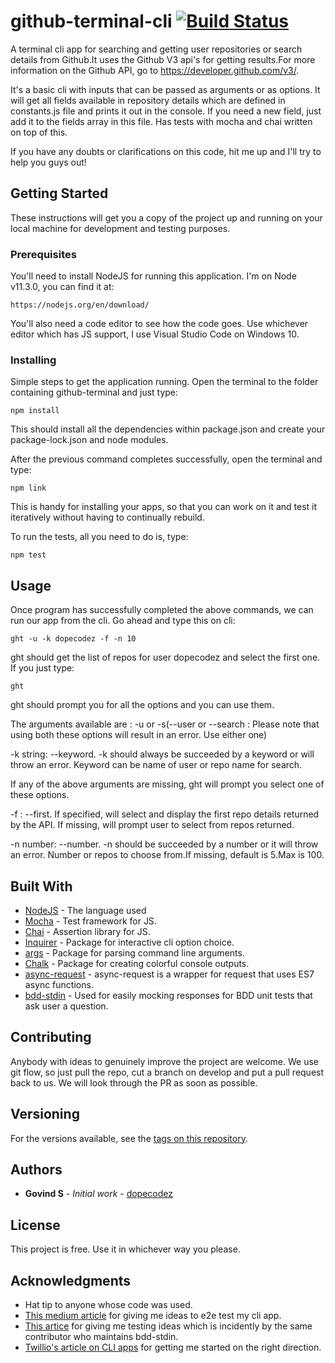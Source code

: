 # github-terminal-cli [![Build Status](https://travis-ci.org/dopecodez/github-terminal.svg?branch=master)](https://travis-ci.org/dopecodez/github-terminal)
A terminal cli app for searching and getting user repositories or search details from Github.It uses the Github V3 api's for getting results.For more information on the Github API, go to https://developer.github.com/v3/.

It's a basic cli with inputs that can be passed as arguments or as options. It will get all fields available in repository details which are defined in constants.js file and prints it out in the console. If you need a new field, just add it to the fields array in this file. Has tests with mocha and chai written on top of this.

If you have any doubts or clarifications on this code, hit me up and I'll try to help you guys out!

## Getting Started

These instructions will get you a copy of the project up and running on your local machine for development and testing purposes. 

### Prerequisites

You'll need to install NodeJS for running this application. I'm on Node v11.3.0, you can find it at:
```
https://nodejs.org/en/download/
```
You'll also need a code editor to see how the code goes. Use whichever editor which has JS support, I use Visual Studio Code on 
Windows 10.

### Installing

Simple steps to get the application running. Open the terminal to the folder containing github-terminal and just type:
```
npm install
```
This should install all the dependencies within package.json and create your package-lock.json and node modules.

After the previous command completes successfully, open the terminal and type:
```
npm link
```
This is handy for installing your apps, so that you can work on it and test it iteratively without having to continually rebuild.

To run the tests, all you need to do is, type:
```
npm test
```
## Usage

Once program has successfully completed the above commands, we can run our app from the cli. Go ahead and type this on cli:
```
ght -u -k dopecodez -f -n 10
```
ght should get the list of repos for user dopecodez and select the first one. If you just type:
```
ght
```
ght should prompt you for all the options and you can use them.

The arguments available are : -u or -s(--user or --search : Please note that using both these options will result in an error. Use either one)

-k string: --keyword. -k should always be succeeded by a keyword or will throw an error. Keyword can be name of user or repo name for search.

If any of the above arguments are missing, ght will prompt you select one of these options.

-f : --first. If specified, will select and display the first repo details returned by the API. If missing, will prompt user to select from repos returned.

-n number: --number. -n should be succeeded by a number or it will throw an error. Number or repos to choose from.If missing, default is 5.Max is 100.

## Built With

* [NodeJS](https://nodejs.org/en/) - The language used
* [Mocha](https://mochajs.org/) - Test framework for JS.
* [Chai](https://www.chaijs.com/) - Assertion library for JS.
* [Inquirer](https://www.npmjs.com/package/inquirer/v/0.2.3) - Package for interactive cli option choice.
* [args](https://www.npmjs.com/package/args) - Package for parsing command line arguments.
* [Chalk](https://www.npmjs.com/package/chalk) - Package for creating colorful console outputs.
* [async-request](https://www.npmjs.com/package/async-request) - async-request is a wrapper for request that uses ES7 async functions.
* [bdd-stdin](https://www.npmjs.com/package/bdd-stdin) - Used for easily mocking responses for BDD unit tests that ask user a question.

## Contributing

Anybody with ideas to genuinely improve the project are welcome. We use git flow, so just pull the repo, cut a branch on develop and put a pull request back to us. We will look through the PR as soon as possible.

## Versioning
For the versions available, see the [tags on this repository](https://github.com/your/project/tags). 

## Authors

* **Govind S** - *Initial work* - [dopecodez](https://github.com/dopecodez)

## License

This project is free. Use it in whichever way you please.

## Acknowledgments

* Hat tip to anyone whose code was used.
* [This medium article](https://medium.com/@zorrodg/integration-tests-on-node-js-cli-part-1-why-and-how-fa5b1ba552fe) for giving me ideas to e2e test my cli app.
* [This artice](https://glebbahmutov.com/blog/unit-testing-cli-programs/) for giving me testing ideas which is incidently by the same contributor who maintains bdd-stdin.
* [Twillio's article on CLI apps](https://www.twilio.com/blog/how-to-build-a-cli-with-node-js) for getting me started on the right direction.
